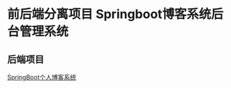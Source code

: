 # 前后端分离项目 Springboot博客系统后台管理系统

## 后端项目

[SpringBoot个人博客系统](https://github.com/zyd100/SpringBootBlog)

